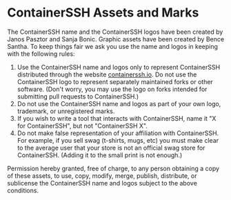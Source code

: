 # ContainerSSH Assets and Marks

The ContainerSSH name and the ContainerSSH logos have been created by Janos Pasztor and Sanja Bonic. Graphic assets have been created by Bence Santha. To keep things fair we ask you use the name and logos in keeping with the following rules:

1. Use the ContainerSSH name and logos only to represent ContainerSSH distributed through the website [containerssh.io](https://containerssh.io). Do not use the ContainerSSH logo to represent separately maintained forks or other software. (Don't worry, you may use the logo on forks intended for submitting pull requests to ContainerSSH.)
2. Do not use the ContainerSSH name and logos as part of your own logo, trademark, or unregistered marks.
3. If you wish to write a tool that interacts with ContainerSSH, name it "X for ContainerSSH", but not "ContainerSSH X".
4. Do not make false representation of your affiliation with ContainerSSH. For example, if you sell swag (t-shirts, mugs, etc) you must make clear to the average user that your store is not an official swag store for ContainerSSH. (Adding it to the small print is not enough.)

Permission hereby granted, free of charge, to any person obtaining a copy of these assets, to use, copy, modify, merge, publish, distribute, or sublicense the ContainerSSH name and logos subject to the above conditions.
